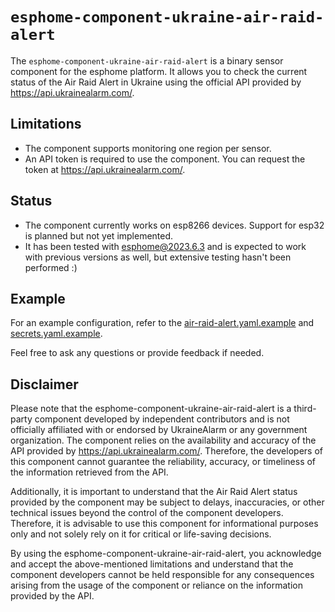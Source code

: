 # `esphome-component-ukraine-air-raid-alert`

The `esphome-component-ukraine-air-raid-alert` is a binary sensor component for the esphome platform.
It allows you to check the current status of the Air Raid Alert in Ukraine using the official API
provided by https://api.ukrainealarm.com/.

## Limitations

* The component supports monitoring one region per sensor.
* An API token is required to use the component. You can request the token at https://api.ukrainealarm.com/.

## Status

* The component currently works on esp8266 devices. Support for esp32 is planned but not yet implemented.
*  It has been tested with esphome@2023.6.3 and is expected to work with previous versions as well,
but extensive testing hasn't been performed :)

## Example

For an example configuration, refer to the [air-raid-alert.yaml.example](air-raid-alert.yaml.example)
and [secrets.yaml.example](secrets.yaml.example).

Feel free to ask any questions or provide feedback if needed.

## Disclaimer
Please note that the esphome-component-ukraine-air-raid-alert is a third-party component developed by independent
contributors and is not officially affiliated with or endorsed by UkraineAlarm or any government organization.
The component relies on the availability and accuracy of the API provided by https://api.ukrainealarm.com/.
Therefore, the developers of this component cannot guarantee the reliability, accuracy, or timeliness of the
information retrieved from the API.

Additionally, it is important to understand that the Air Raid Alert status provided by the component may be subject
to delays, inaccuracies, or other technical issues beyond the control of the component developers.
Therefore, it is advisable to use this component for informational purposes only and not solely rely on it for
critical or life-saving decisions.

By using the esphome-component-ukraine-air-raid-alert, you acknowledge and accept the above-mentioned limitations 
and understand that the component developers cannot be held responsible for any consequences arising from the usage
of the component or reliance on the information provided by the API.
